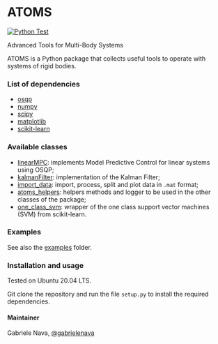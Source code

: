 # ATOMS

[![Python Test](https://github.com/gabrielenava/ATOMS/actions/workflows/python-test.yml/badge.svg)](https://github.com/gabrielenava/ATOMS/actions/workflows/python-test.yml)

Advanced Tools for Multi-Body Systems

ATOMS is a Python package that collects useful tools to operate with systems of rigid bodies.

### List of dependencies

- [osqp](https://osqp.org/)
- [numpy](https://numpy.org/)
- [scipy](https://scipy.org/)
- [matplotlib](https://matplotlib.org/)
- [scikit-learn](https://scikit-learn.org/stable/index.html)

### Available classes

- [linearMPC](atoms/linearMPC.py): implements Model Predictive Control for linear systems using OSQP;
- [kalmanFilter](atoms/kalmanFilter.py): implementation of the Kalman Filter;
- [import_data](iNomaly/import_data.py): import, process, split and plot data in `.mat` format;
- [atoms_helpers](iNomaly/inomaly_helpers.py): helpers methods and logger to be used in the other classes of the package;
- [one_class_svm](iNomaly/one_class_svm.py): wrapper of the one class support vector machines (SVM) from scikit-learn.

### Examples

See also the [examples](examples) folder.

### Installation and usage

Tested on Ubuntu 20.04 LTS.

Git clone the repository and run the file `setup.py` to install the required dependencies.

#### Maintainer

Gabriele Nava, [@gabrielenava](https://github.com/gabrielenava)
